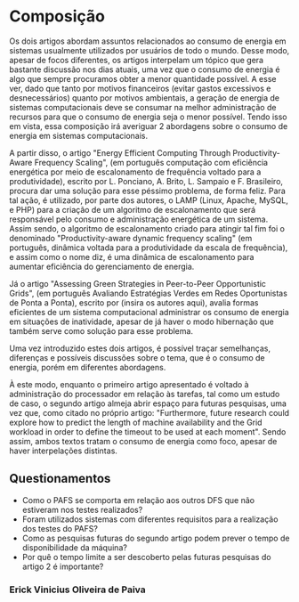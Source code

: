 # Composição

<p>Os dois artigos abordam assuntos relacionados ao consumo de energia em sistemas usualmente utilizados por usuários de todo o mundo. Desse modo, apesar de focos diferentes, os artigos interpelam um tópico que gera bastante discussão nos dias atuais, uma vez que o consumo de energia é algo que sempre procuramos obter a menor quantidade possível. A esse ver, dado que tanto por motivos financeiros (evitar gastos excessivos e desnecessários) quanto por motivos ambientais, a geração de energia de sistemas computacionais deve se consumar na melhor administração de recursos para que o consumo de energia seja o menor possível. Tendo isso em vista, essa composição irá averiguar 2 abordagens sobre o consumo de energia em sistemas computacionais.</p>
<p>A partir disso, o artigo "Energy Efficient Computing Through Productivity-Aware Frequency Scaling", (em português computação com eficiência energética por meio de escalonamento de frequência voltado para a produtividade), escrito por L. Ponciano, A. Brito, L. Sampaio e F. Brasileiro, procura dar uma solução para esse péssimo problema, de forma feliz. Para tal ação, é utilizado, por parte dos autores, o LAMP (Linux, Apache, MySQL, e PHP) para a criação de um algoritmo de escalonamento que será responsável pelo consumo e administração energética de um sistema. Assim sendo, o algoritmo de escalonamento criado para atingir tal fim foi o denominado "Productivity-aware dynamic frequency scaling" (em português, dinâmica voltada para a produtividade da escala de frequência), e assim como o nome diz, é uma dinâmica de escalonamento para aumentar eficiência do gerenciamento de energia.</p>
<p>Já o artigo "Assessing Green Strategies in Peer-to-Peer Opportunistic Grids", (em português Avaliando Estratégias Verdes em Redes Oportunistas de Ponta a Ponta), escrito por (insira os autores aqui), avalia formas eficientes de um sistema computacional administrar os consumo de energia em situações de inatividade, apesar de já haver o modo hibernação que também serve como solução para esse problema.</p>
Uma vez introduzido estes dois artigos, é possível traçar semelhanças, diferenças e possíveis discussões sobre o tema, que é o consumo de energia, porém em diferentes abordagens. <p>À este modo, enquanto o primeiro artigo apresentado é voltado à administração do processador em relação às tarefas, tal como um estudo de caso, o segundo artigo almeja abrir espaço para futuras pesquisas, uma vez que, como citado no próprio artigo: "Furthermore, future research could explore how to predict the length of machine availability and the Grid workload in order to define the timeout to be used at each moment". Sendo assim, ambos textos tratam o consumo de energia como foco, apesar de haver interpelações distintas.</p>


## Questionamentos
* Como o PAFS se comporta em relação aos outros DFS que não estiveram nos testes realizados?
* Foram utilizados sistemas com diferentes requisitos para a realização dos testes do PAFS?
* Como as pesquisas futuras do segundo artigo podem prever o tempo de disponibilidade da máquina?
* Por quê o tempo limite a ser descoberto pelas futuras pesquisas do artigo 2 é importante?

### Erick Vinicius Oliveira de Paiva


